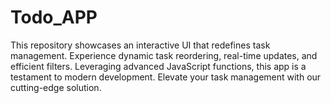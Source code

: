 # Todo_APP
 This repository showcases an interactive UI that redefines task management. Experience dynamic task reordering, real-time updates, and efficient filters. Leveraging advanced JavaScript functions, this app is a testament to modern development. Elevate your task management with our cutting-edge solution.
